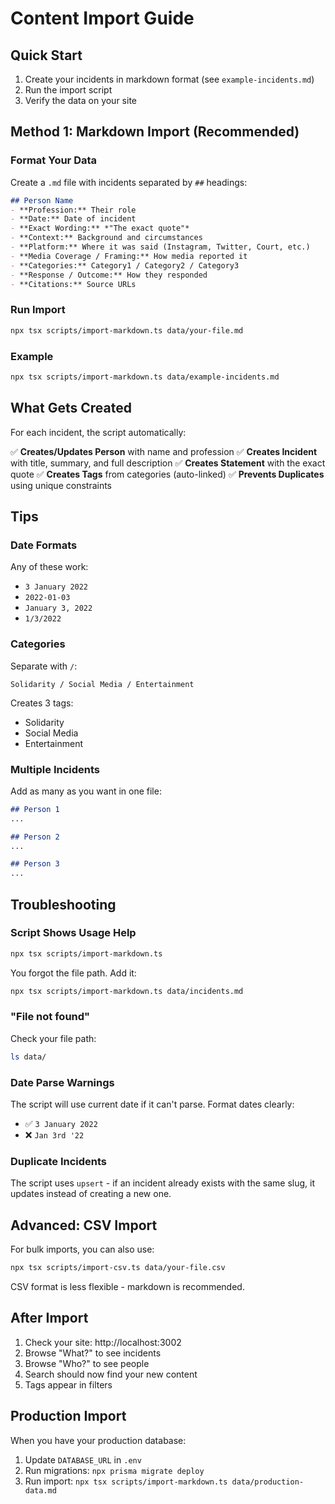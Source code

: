 # Content Import Guide

## Quick Start

1. Create your incidents in markdown format (see `example-incidents.md`)
2. Run the import script
3. Verify the data on your site

## Method 1: Markdown Import (Recommended)

### Format Your Data

Create a `.md` file with incidents separated by `##` headings:

```markdown
## Person Name
- **Profession:** Their role
- **Date:** Date of incident
- **Exact Wording:** *"The exact quote"*
- **Context:** Background and circumstances
- **Platform:** Where it was said (Instagram, Twitter, Court, etc.)
- **Media Coverage / Framing:** How media reported it
- **Categories:** Category1 / Category2 / Category3
- **Response / Outcome:** How they responded
- **Citations:** Source URLs
```

### Run Import

```bash
npx tsx scripts/import-markdown.ts data/your-file.md
```

### Example

```bash
npx tsx scripts/import-markdown.ts data/example-incidents.md
```

## What Gets Created

For each incident, the script automatically:

✅ **Creates/Updates Person** with name and profession
✅ **Creates Incident** with title, summary, and full description
✅ **Creates Statement** with the exact quote
✅ **Creates Tags** from categories (auto-linked)
✅ **Prevents Duplicates** using unique constraints

## Tips

### Date Formats
Any of these work:
- `3 January 2022`
- `2022-01-03`
- `January 3, 2022`
- `1/3/2022`

### Categories
Separate with `/`:
```
Solidarity / Social Media / Entertainment
```

Creates 3 tags:
- Solidarity
- Social Media
- Entertainment

### Multiple Incidents
Add as many as you want in one file:
```markdown
## Person 1
...

## Person 2
...

## Person 3
...
```

## Troubleshooting

### Script Shows Usage Help
```bash
npx tsx scripts/import-markdown.ts
```
You forgot the file path. Add it:
```bash
npx tsx scripts/import-markdown.ts data/incidents.md
```

### "File not found"
Check your file path:
```bash
ls data/
```

### Date Parse Warnings
The script will use current date if it can't parse. Format dates clearly:
- ✅ `3 January 2022`
- ❌ `Jan 3rd '22`

### Duplicate Incidents
The script uses `upsert` - if an incident already exists with the same slug, it updates instead of creating a new one.

## Advanced: CSV Import

For bulk imports, you can also use:
```bash
npx tsx scripts/import-csv.ts data/your-file.csv
```

CSV format is less flexible - markdown is recommended.

## After Import

1. Check your site: http://localhost:3002
2. Browse "What?" to see incidents
3. Browse "Who?" to see people
4. Search should now find your new content
5. Tags appear in filters

## Production Import

When you have your production database:
1. Update `DATABASE_URL` in `.env`
2. Run migrations: `npx prisma migrate deploy`
3. Run import: `npx tsx scripts/import-markdown.ts data/production-data.md`
